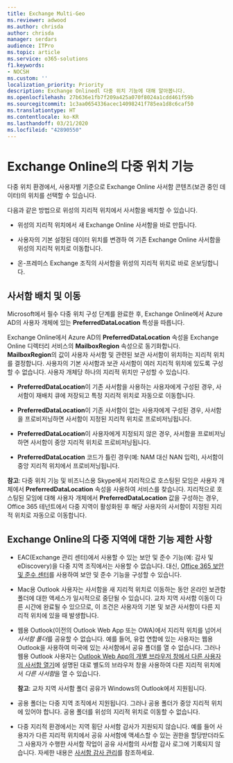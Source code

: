 ```yaml
---
title: Exchange Multi-Geo
ms.reviewer: adwood
ms.author: chrisda
author: chrisda
manager: serdars
audience: ITPro
ms.topic: article
ms.service: o365-solutions
f1.keywords:
- NOCSH
ms.custom: ''
localization_priority: Priority
description: Exchange Onlinedl 다중 위치 기능에 대해 알아봅니다.
ms.openlocfilehash: 27b636e1fb7f209a425a070f8024a1cdd461f59b
ms.sourcegitcommit: 1c3aa0654336acec14098241f785ea1d8c6caf50
ms.translationtype: HT
ms.contentlocale: ko-KR
ms.lasthandoff: 03/21/2020
ms.locfileid: "42890550"
---
```

# <a name="multi-geo-capabilities-in-exchange-online"></a>Exchange Online의 다중 위치 기능

다중 위치 환경에서, 사용자별 기준으로 Exchange Online 사서함 콘텐츠(보관 중인 데이터)의 위치를 선택할 수 있습니다.

다음과 같은 방법으로 위성의 지리적 위치에서 사서함을 배치할 수 있습니다.

- 위성의 지리적 위치에서 새 Exchange Online 사서함을 바로 만듭니다.

- 사용자의 기본 설정된 데이터 위치를 변경하 여 기존 Exchange Online 사서함을 위성의 지리적 위치로 이동합니다.

- 온-프레미스 Exchange 조직의 사서함을 위성의 지리적 위치로 바로 온보딩합니다.

## <a name="mailbox-placement-and-moves"></a>사서함 배치 및 이동

Microsoft에서 필수 다중 위치 구성 단계를 완료한 후, Exchange Online에서 Azure AD의 사용자 개체에 있는 **PreferredDataLocation** 특성을 따릅니다.

Exchange Online에서 Azure AD의 **PreferredDataLocation** 속성을 Exchange Online 디렉터리 서비스의 **MailboxRegion** 속성으로 동기화합니다. **MailboxRegion**의 값이 사용자 사서함 및 관련된 보관 사서함이 위치하는 지리적 위치를 결정합니다. 사용자의 기본 사서함과 보관 사서함이 여러 지리적 위치에 있도록 구성할 수 없습니다. 사용자 개체당 하나의 지리적 위치만 구성할 수 있습니다.

- **PreferredDataLocation**이 기존 사서함을 사용하는 사용자에게 구성된 경우, 사서함이 재배치 큐에 저장되고 특정 지리적 위치로 자동으로 이동합니다.

- **PreferredDataLocation**이 기존 사서함이 없는 사용자에게 구성된 경우, 사서함을 프로비저닝하면 사서함이 지정된 지리적 위치로 프로비저닝됩니다.

- **PreferredDataLocation**이 사용자에게 지정되지 않은 경우, 사서함을 프로비저닝하면 사서함이 중앙 지리적 위치로 프로비저닝됩니다.

- **PreferredDataLocation** 코드가 틀린 경우(예: NAM 대신 NAN 입력), 사서함이 중앙 지리적 위치에서 프로비저닝됩니다.

**참고**: 다중 위치 기능 및 비즈니스용 Skype에서 지리적으로 호스팅된 모임은 사용자 개체에서 **PreferredDataLocation** 속성을 사용하여 서비스를 찾습니다. 지리적으로 호스팅된 모임에 대해 사용자 개체에서 **PreferredDataLocation** 값을 구성하는 경우, Office 365 테넌트에서 다중 지역이 활성화된 후 해당 사용자의 사서함이 지정된 지리적 위치로 자동으로 이동합니다. 

## <a name="feature-limitations-for-multi-geo-in-exchange-online"></a>Exchange Online의 다중 지역에 대한 기능 제한 사항

- EAC(Exchange 관리 센터)에서 사용할 수 있는 보안 및 준수 기능(예: 감사 및 eDiscovery)을 다중 지역 조직에서는 사용할 수 없습니다. 대신, [Office 365 보안 및 준수 센터](https://support.office.com/article/7e696a40-b86b-4a20-afcc-559218b7b1b8)를 사용하여 보안 및 준수 기능을 구성할 수 있습니다.

- Mac용 Outlook 사용자는 사서함을 새 지리적 위치로 이동하는 동안 온라인 보관함 폴더에 대한 액세스가 일시적으로 중단될 수 있습니다. 교차 지역 사서함 이동이 다른 시간에 완료될 수 있으므로, 이 조건은 사용자의 기본 및 보관 사서함이 다른 지리적 위치에 있을 때 발생합니다.

- 웹용 Outlook(이전의 Outlook Web App 또는 OWA)에서 지리적 위치를 넘어서 *사서함 폴더*를 공유할 수 없습니다. 예를 들어, 유럽 연합에 있는 사용자는 웹용 Outlook을 사용하여 미국에 있는 사서함에서 공유 폴더를 열 수 없습니다. 그러나 웹용 Outlook 사용자는 [Outlook Web App의 개별 브라우저 창에서 다른 사용자의 사서함 열기](https://support.office.com/article/A909AD30-E413-40B5-A487-0EA70B763081#__toc372210362)에 설명된 대로 별도의 브라우저 창을 사용하여 다른 지리적 위치에서 *다른 사서함*을 열 수 있습니다.

  **참고**: 교차 지역 사서함 폴더 공유가 Windows의 Outlook에서 지원됩니다.

- 공용 폴더는 다중 지역 조직에서 지원됩니다. 그러나 공용 폴더가 중앙 지리적 위치에 있어야 합니다. 공용 폴더를 위성의 지리적 위치로 이동할 수 없습니다.

- 다중 지리적 환경에서는 지역 횡단 사서함 감사가 지원되지 않습니다. 예를 들어 사용자가 다른 지리적 위치에서 공유 사서함에 액세스할 수 있는 권한을 할당받더라도 그 사용자가 수행한 사서함 작업이 공유 사서함의 사서함 감사 로그에 기록되지 않습니다. 자세한 내용은 [사서함 감사 관리](https://docs.microsoft.com/microsoft-365/compliance/enable-mailbox-auditing?view=o365-worldwide)를 참조하세요.

